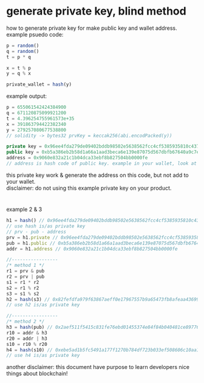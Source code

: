 # generate private key, blind method 
how to generate private key for make public key and wallet address.\
example psuedo code:
```js
p = random()
q = random()
t = p * q

x = t % p
y = q % x

private_wallet = hash(y)
```

example output:
```js
p = 655061542424384900
q = 671120875099921200
t = 4.396254755961573e+35
x = 391863794422382340
y = 279257080677538800
// solidity -> bytes32 prvKey = keccak256(abi.encodPacked(y))

private key = 0x96ee4fda279de09402bddb98502e5638562fcc4cf5385935810c437fc2ce3f8c
public key = 0xb5a386eb2b58d1a66a1aad3beca6e139e87075d567dbfb67640a9c7e6abafbd99c9013a7b06d3a84bf1bb6aef1f9bed9c19824873029d953928fa8202d9bb03c
address = 0x9060e832a21c1b04dca33ebf8b827504bb0000fe
// address is hash code of public key. example in your wallet, look at that
```

this private key work & generate the address on this code, but not add to your wallet.\
disclaimer: do not using this example private key on your product.

#

example 2 & 3
```js
h1 = hash() // 0x96ee4fda279de09402bddb98502e5638562fcc4cf5385935810c437fc2ce3f8c
// use hash is/as private key
// prv - pub - address
prv = h1.private // 0x96ee4fda279de09402bddb98502e5638562fcc4cf5385935810c437fc2ce3f8c
pub = h1.public // 0xb5a386eb2b58d1a66a1aad3beca6e139e87075d567dbfb67640a9c7e6abafbd99c9013a7b06d3a84bf1bb6aef1f9bed9c19824873029d953928fa8202d9bb03c
addr = h1.address // 0x9060e832a21c1b04dca33ebf8b827504bb0000fe

//-----------------
/* method 1 */
r1 = prv & pub
r2 = prv | pub
s1 = r1 * r2
s2 = r1 % r2
s3 = s1 % s2
h2 = hash(s3) // 0x82fefdfa979f63867aeff0e17967557b9a65473fb8afeaa43699c678592486aa
// use h2 is/as private key

//-----------------
/* method 2 */
h3 = hash(pub) // 0x2aef511f5415c831fe76ebd01455374e84f84b040481ce8977697cf4e93a1ec8
r10 = addr & h3
r20 = addr | h3
s10 = r10 % r20
h4 = hash(s10) // 0xebe5ad1b5fc5491a177f1270b784df723b033ef508606c10aa1528d31376be05
// use h4 is/as private key
```

another disclaimer: this document have purpose to learn developers nice things about blockchain!

